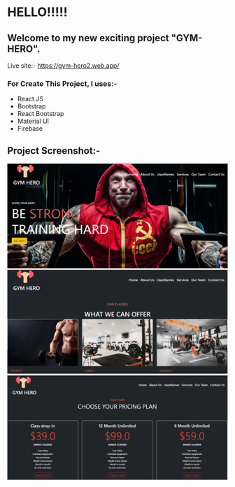 # HELLO!!!!!
 ## Welcome to my new exciting project "GYM-HERO".
Live site:- https://gym-hero2.web.app/
<br/>

### For Create This Project, I uses:-
<ul>
<li>React JS</li>
<li>Bootstrap</li>
<li>React Bootstrap</li>
<li>Material UI</li>
<li>Firebase</li>
</ul>


## Project Screenshot:-
<img src ="./src/images/screenShot/home.png"/>
<br/>
<img src ="./src/images/screenShot/about.png"/>
<br/>
<img src ="./src/images/screenShot/services.png"/>

